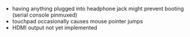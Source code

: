 - having anything plugged into headphone jack might prevent booting (serial console pinmuxed)
- touchpad occasionally causes mouse pointer jumps
- HDMI output not yet implemented
